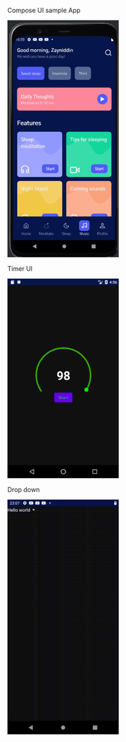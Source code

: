 Compose UI sample App

[//]: # (![]&#40;screenshots/screen_1.png&#41;)
<img src="screenshots/screen_1.png" width="250">

Timer UI

<img src="screenshots/timer_screenshot.png" width="250">


Drop down

<img src="screenshots/dropdown.gif" width="250">

